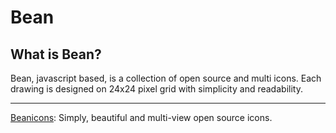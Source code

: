 # Bean
## What is Bean?

Bean, javascript based, is a collection of open source and multi icons. Each drawing is designed on  24x24 pixel grid with simplicity and readability.

---
[Beanicons](https://www.google.com "Beanicons's Homepage"):
Simply, beautiful and multi-view open source icons.
